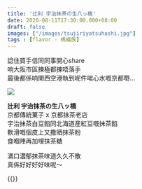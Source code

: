 ```yaml
---
title: '辻利 宇治抹茶の生八ッ橋'
date: 2020-08-11T17:30:00.000+08:00
draft: false
images: ["/images/tsujiriyatsuhashi.jpg"]
tags : [flavor - 螞蟻族]
---
```


諗住買手信同同事開心share  
响大阪市區揀極都揀唔落手  
最後都係响関西空港執到呢件啱心水嘅京都嘢...

![](/images/tsujiriyatsuhashi.jpg)  

**辻利 宇治抹茶の生八ッ橋**  
京都傳統菓子 x 京都抹茶老店  
宇治抹茶白豆餡同北海道産紅豆嘅抹茶餡  
軟滑嘅個皮上又撒晒抹茶粉  
食嗰陣再加埋抹茶糖  

滿口濃郁抹茶味道久久不散  
真係好好好好味呢～  

{{<osaka>}}
